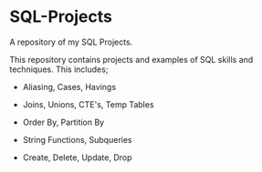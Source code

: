 # SQL-Projects
A repository of my SQL Projects. 

This repository contains projects and examples of SQL skills and techniques. This includes;

* Aliasing, Cases, Havings

* Joins, Unions, CTE's, Temp Tables

* Order By, Partition By

* String Functions, Subqueries

* Create, Delete, Update, Drop


